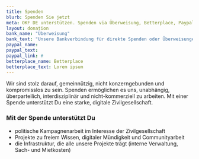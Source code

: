 ```yaml
---
title: Spenden
blurb: Spenden Sie jetzt
meta: OKF DE unterstützen. Spenden via Überweisung, Betterplace, Paypal
layout: donation
bank_name: "Überweisung"
bank_text: "Unsere Bankverbindung für direkte Spenden oder Überweisungen und Daueraufträge ist:"
paypal_name:
paypal_text:
paypal_link: #
betterplace_name: Betterplace
betterplace_text: Lorem ipsum
---
```


Wir sind stolz darauf, gemeinnützig, nicht konzerngebunden und kompromisslos zu sein. Spenden ermöglichen es uns, unabhängig, überparteilich, interdisziplinär und nicht-kommerziell zu arbeiten. Mit einer Spende unterstützt Du eine starke, digitale Zivilgesellschaft.

### Mit der Spende unterstützt Du

- politische Kampagnenarbeit im Interesse der Zivilgesellschaft
- Projekte zu freiem Wissen, digitaler Mündigkeit und Communityarbeit
- die Infrastruktur, die alle unsere Projekte trägt (interne Verwaltung, Sach- und Mietkosten)
